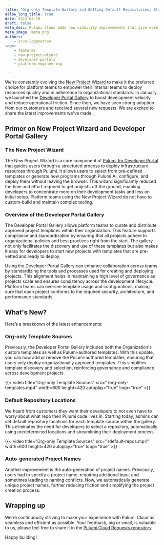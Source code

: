 ```yaml
---
title: "Org-only Template Gallery and Setting Default Repositories: Streamline Your Development"
allow_long_title: True
date: 2024-04-19
draft: false
meta_desc: Pulumi Cloud adds new usability improvements that give more control to platform teams and streamline the New Project Wizard flow to deploy infrastructure 
meta_image: meta.png
authors:
    - arun-loganathan
tags:
    - features
    - new-project-wizard
    - developer-portals
    - platform-engineering

---
```


We're constantly evolving the [New Project Wizard](/docs/pulumi-cloud/developer-portals/new-project-wizard/) to make it the preferred choice for platform teams to empower their internal teams to deploy resources quickly and in adherence to organizational standards. In January, we launched the [Developer Portal Gallery](/blog/developer-portal-gallery/) to boost development velocity and reduce operational friction.  Since then, we have seen strong adoption from our customers and received several new requests. We are excited to share the latest improvements we've made. 

<!--more-->

## Primer on New Project Wizard and Developer Portal Gallery

### The New Project Wizard
The New Project Wizard is a core component of [Pulumi for Developer Portal](/blog/building-developer-portals/) that guides users through a structured process to deploy infrastructure resources through Pulumi. It allows users to select from pre-defined templates or generate new programs through Pulumi AI, configure, and deploy them without leaving the browser. This wizard significantly reduced the time and effort required to get projects off the ground, enabling developers to concentrate more on their development tasks and less on initial setup. Platform teams using the New Project Wizard do not have to custom-build and maintain complex tooling.

### Overview of the Developer Portal Gallery
The Developer Portal Gallery allows platform teams to curate and distribute approved project templates within their organization. This feature supports compliance and standardization by ensuring that all projects adhere to organizational policies and best practices right from the start. The gallery not only facilitates the discovery and use of these templates but also makes it easy for developers to start new projects with templates that are pre-vetted and ready to deploy. 

Using the Developer Portal Gallery can enhance collaboration across teams by standardizing the tools and processes used for creating and deploying projects. This alignment helps in maintaining a high level of governance as projects scale and ensures consistency across the development lifecycle. Platform teams can oversee template usage and configurations, making sure that each project conforms to the required security, architecture, and performance standards.

## What's New?

Here’s a breakdown of the latest enhancements:

### Org-only Template Sources
Previously, the Developer Portal Gallery included both the Organization's custom templates as well as Pulumi-authored templates. With this update, you can now add or remove the Pulumi-authored templates, ensuring that users only deploy organizationally approved templates. This simplifies template discovery and selection, reinforcing governance and compliance across development projects.

{{< video title="Org-only Template Sources" src="./org-only-templates.mp4" width=600 height=420 autoplay="true" loop="true" >}}

### Default Repository Locations
We heard from customers they want their developers to not even have to worry about what repo their Pulumi code lives in. Starting today, admins can set default repository locations for each template source within the gallery. This eliminates the need for developers to select a repository, automatically using predetermined locations and streamlining their deployment process. 

{{< video title="Org-only Template Sources" src="./default-repos.mp4" width=600 height=420 autoplay="true" loop="true" >}}

### Auto-generated Project Names
Another improvement is the auto-generation of project names. Previously, users had to specify a project name, requiring additional input and sometimes leading to naming conflicts. Now, we automatically generate unique project names, further reducing friction and simplifying the project creation process.

## Wrapping up

We're continuously striving to make your experience with Pulumi Cloud as seamless and efficient as possible. Your feedback, big or small, is valuable to us, please feel free to share it in the [Pulumi Cloud Requests repository](https://github.com/pulumi/pulumi-cloud-requests/issues/new/choose).

Happy building!